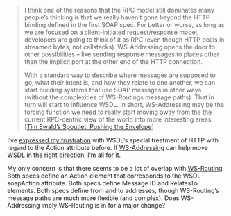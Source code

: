 > I think one of the reasons that the RPC model still dominates many
> people’s thinking is that we really haven’t gone beyond the HTTP
> binding defined in the first SOAP spec. For better or worse, as long
> as we are focused on a client-initiated request/response model,
> developers are going to think of it as RPC (even though HTTP deals in
> streamed bytes, not callstacks). WS-Addressing opens the door to other
> possibilities – like sending response messages to places other than
> the implicit port at the other end of the HTTP connection.
>
> With a standard way to describe where messages are supposed to go,
> what their intent is, and how they relate to one another, we can start
> building systems that use SOAP messages in other ways (without the
> complexities of WS-Routings message paths). That in turn will start to
> influence WSDL. In short, WS-Addressing may be the forcing function we
> need to really start moving away from the the current RPC-centric view
> of the world into more interesting areas.\
>  [[Tim Ewald’s Spoutlet: Pushing the
> Envelope](http://www.gotdotnet.com/team/tewald/default.aspx?key=2003-03-21T03:23:54Z)]

I’ve [expressed my
frustration](http://devhawk.net/2003/01/20/wsdl-soapaction-issues/)
with WSDL’s special treatment of HTTP with regard to the Action
attribute before. If
[WS-Addressing](http://msdn.microsoft.com/webservices/default.aspx?pull=/library/en-us/dnglobspec/html/ws-addressing.asp)
can help move WSDL in the right direction, I’m all for it.

My only concern is that there seems to be a lot of overlap with
[WS-Routing](http://msdn.microsoft.com/webservices/understanding/specs/default.aspx?pull=/library/en-us/dnglobspec/html/ws-routing.asp).
Both specs define an Action element that corresponds to the WSDL
soapAction attribute. Both specs define Message ID and RelatesTo
elements. Both specs define from and to addresses, though WS-Routing’s
message paths are much more flexible (and complex). Does WS-Addressing
imply WS-Routing is in for a major change?
